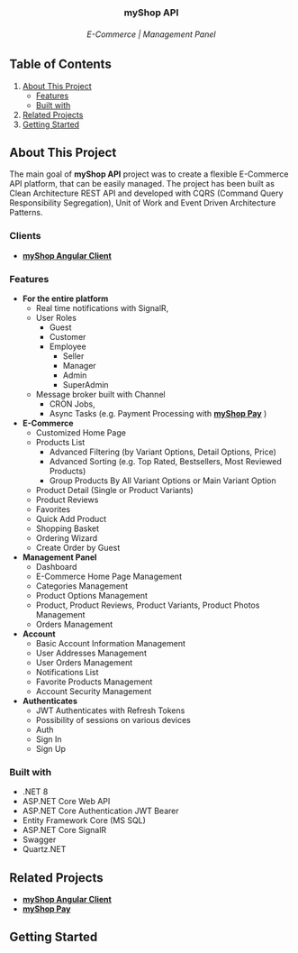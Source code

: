 <div align="center"> 
  <h3>myShop API</h3>
  <h6>E-Commerce | Management Panel<h6>
</div>

## Table of Contents
1. [About This Project](#about-this-project)
    - [Features](#features)
    - [Built with](#built-with)
2. [Related Projects](#related-projects)
3. [Getting Started](#getting-started)

## About This Project
The main goal of **myShop API** project was to create a flexible E-Commerce API platform, that can be easily managed. The project has been built as Clean Architecture REST API and developed with CQRS (Command Query Responsibility Segregation), Unit of Work and Event Driven Architecture Patterns.

### Clients
- **[myShop Angular Client](https://github.com/marcin-niewczas/MyShop-Angular-Client)**

### Features
- **For the entire platform**
  - Real time notifications with SignalR,
  - User Roles
    - Guest
    - Customer
    - Employee
      - Seller
      - Manager
      - Admin
      - SuperAdmin
  - Message broker built with Channel
    - CRON Jobs,
    - Async Tasks (e.g. Payment Processing with **[myShop Pay](https://github.com/marcin-niewczas/MyShop-Pay)** )
- **E-Commerce**
  - Customized Home Page
  - Products List
    - Advanced Filtering (by Variant Options, Detail Options, Price)
    - Advanced Sorting (e.g. Top Rated, Bestsellers, Most Reviewed Products)
    - Group Products By All Variant Options or Main Variant Option
  - Product Detail (Single or Product Variants)
  - Product Reviews
  - Favorites
  - Quick Add Product
  - Shopping Basket
  - Ordering Wizard
  - Create Order by Guest
- **Management Panel**
  - Dashboard
  - E-Commerce Home Page Management
  - Categories Management
  - Product Options Management
  - Product, Product Reviews, Product Variants, Product Photos Management
  - Orders Management
- **Account**
  - Basic Account Information Management
  - User Addresses Management
  - User Orders Management
  - Notifications List
  - Favorite Products Management
  - Account Security Management
- **Authenticates**
  - JWT Authenticates with Refresh Tokens
  - Possibility of sessions on various devices
  - Auth
  - Sign In
  - Sign Up
### Built with
* .NET 8
* ASP.NET Core Web API
* ASP.NET Core Authentication JWT Bearer
* Entity Framework Core (MS SQL)
* ASP.NET Core SignalR
* Swagger
* Quartz.NET

## Related Projects
* **[myShop Angular Client](https://github.com/marcin-niewczas/MyShop-Angular-Client)**
* **[myShop Pay](https://github.com/marcin-niewczas/MyShop-Pay)**

## Getting Started

